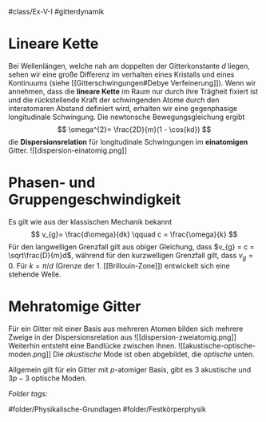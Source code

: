 #class/Ex-V-I #gitterdynamik 
# Lineare Kette
Bei Wellenlängen, welche nah am doppelten der Gitterkonstante $d$ liegen, sehen wir eine große Differenz im verhalten eines Kristalls und eines Kontinuums (siehe [[Gitterschwingungen#Debye Verfeinerung]]). Wenn wir annehmen, dass die **lineare Kette** im Raum nur durch ihre Trägheit fixiert ist und die rückstellende Kraft der schwingenden Atome durch den interatomaren Abstand definiert wird, erhalten wir eine gegenphasige longitudinale Schwingung. Die newtonsche Bewegungsgleichung ergibt 
$$
\omega^{2}= \frac{2D}{m}(1 - \cos{kd})
$$
die **Dispersionsrelation** für longitudinale Schwingungen im **einatomigen** Gitter.
![[dispersion-einatomig.png]]

# Phasen- und Gruppengeschwindigkeit
Es gilt wie aus der klassischen Mechanik bekannt
$$
v_{g}= \frac{d\omega}{dk} \qquad c = \frac{\omega}{k}
$$
Für den langwelligen Grenzfall gilt aus obiger Gleichung, dass $v_{g} = c = \sqrt\frac{D}{m}d$, während für den kurzwelligen Grenzfall gilt, dass $v_{g}= 0$. Für $k = \pi/d$ (Grenze der 1. [[Brillouin-Zone]]) entwickelt sich eine stehende Welle.

# Mehratomige Gitter
Für ein Gitter mit einer Basis aus mehreren Atomen bilden sich mehrere Zweige in der Dispersionsrelation aus
![[dispersion-zweiatomig.png]]
Weiterhin entsteht eine Bandlücke zwischen ihnen.
![[akustische-optische-moden.png]]
Die *akustische* Mode ist oben abgebildet, die *optische* unten.

Allgemein gilt für ein Gitter mit $p$-atomiger Basis, gibt es 3 akustische und $3p - 3$ optische Moden.


 *Folder tags:*

#folder/Physikalische-Grundlagen #folder/Festkörperphysik